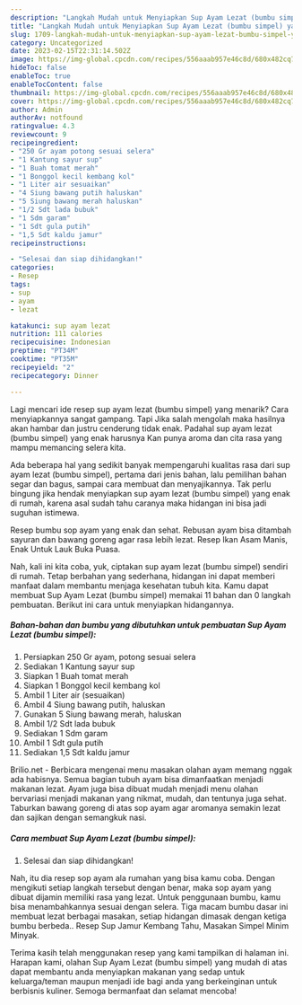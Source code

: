 ```yaml
---
description: "Langkah Mudah untuk Menyiapkan Sup Ayam Lezat (bumbu simpel) yang Menggugah Selera, Buat Buka Puasa Lezat"
title: "Langkah Mudah untuk Menyiapkan Sup Ayam Lezat (bumbu simpel) yang Menggugah Selera, Buat Buka Puasa Lezat"
slug: 1709-langkah-mudah-untuk-menyiapkan-sup-ayam-lezat-bumbu-simpel-yang-menggugah-selera-buat-buka-puasa-lezat
category: Uncategorized
date: 2023-02-15T22:31:14.502Z
image: https://img-global.cpcdn.com/recipes/556aaab957e46c8d/680x482cq70/sup-ayam-lezat-bumbu-simpel-foto-resep-utama.jpg
hideToc: false
enableToc: true
enableTocContent: false
thumbnail: https://img-global.cpcdn.com/recipes/556aaab957e46c8d/680x482cq70/sup-ayam-lezat-bumbu-simpel-foto-resep-utama.jpg
cover: https://img-global.cpcdn.com/recipes/556aaab957e46c8d/680x482cq70/sup-ayam-lezat-bumbu-simpel-foto-resep-utama.jpg
author: Admin
authorAv: notfound
ratingvalue: 4.3
reviewcount: 9
recipeingredient:
- "250 Gr ayam potong sesuai selera"
- "1 Kantung sayur sup"
- "1 Buah tomat merah"
- "1 Bonggol kecil kembang kol"
- "1 Liter air sesuaikan"
- "4 Siung bawang putih haluskan"
- "5 Siung bawang merah haluskan"
- "1/2 Sdt lada bubuk"
- "1 Sdm garam"
- "1 Sdt gula putih"
- "1,5 Sdt kaldu jamur"
recipeinstructions:

- "Selesai dan siap dihidangkan!"
categories:
- Resep
tags:
- sup
- ayam
- lezat

katakunci: sup ayam lezat 
nutrition: 111 calories
recipecuisine: Indonesian
preptime: "PT34M"
cooktime: "PT35M"
recipeyield: "2"
recipecategory: Dinner

---
```



Lagi mencari ide resep sup ayam lezat (bumbu simpel) yang menarik? Cara menyiapkannya sangat gampang. Tapi Jika salah mengolah maka hasilnya akan hambar dan justru cenderung tidak enak. Padahal sup ayam lezat (bumbu simpel) yang enak harusnya Kan punya aroma dan cita rasa yang mampu memancing selera kita.


Ada beberapa hal yang sedikit banyak mempengaruhi kualitas rasa dari sup ayam lezat (bumbu simpel), pertama dari jenis bahan, lalu pemilihan bahan segar dan bagus, sampai cara membuat dan menyajikannya. Tak perlu bingung jika hendak menyiapkan sup ayam lezat (bumbu simpel) yang enak di rumah, karena asal sudah tahu caranya maka hidangan ini bisa jadi suguhan istimewa.

Resep bumbu sop ayam yang enak dan sehat. Rebusan ayam bisa ditambah sayuran dan bawang goreng agar rasa lebih lezat. Resep Ikan Asam Manis, Enak Untuk Lauk Buka Puasa.


Nah, kali ini kita coba, yuk, ciptakan sup ayam lezat (bumbu simpel) sendiri di rumah. Tetap berbahan yang sederhana, hidangan ini dapat memberi manfaat dalam membantu menjaga kesehatan tubuh kita. Kamu dapat membuat Sup Ayam Lezat (bumbu simpel) memakai 11 bahan dan 0 langkah pembuatan. Berikut ini cara untuk menyiapkan hidangannya.

<!--inarticleads1-->

##### Bahan-bahan dan bumbu yang dibutuhkan untuk pembuatan Sup Ayam Lezat (bumbu simpel):

1. Persiapkan 250 Gr ayam, potong sesuai selera
1. Sediakan 1 Kantung sayur sup
1. Siapkan 1 Buah tomat merah
1. Siapkan 1 Bonggol kecil kembang kol
1. Ambil 1 Liter air (sesuaikan)
1. Ambil 4 Siung bawang putih, haluskan
1. Gunakan 5 Siung bawang merah, haluskan
1. Ambil 1/2 Sdt lada bubuk
1. Sediakan 1 Sdm garam
1. Ambil 1 Sdt gula putih
1. Sediakan 1,5 Sdt kaldu jamur


Brilio.net - Berbicara mengenai menu masakan olahan ayam memang nggak ada habisnya. Semua bagian tubuh ayam bisa dimanfaatkan menjadi makanan lezat. Ayam juga bisa dibuat mudah menjadi menu olahan bervariasi menjadi makanan yang nikmat, mudah, dan tentunya juga sehat. Taburkan bawang goreng di atas sop ayam agar aromanya semakin lezat dan sajikan dengan semangkuk nasi. 

<!--inarticleads2-->

##### Cara membuat Sup Ayam Lezat (bumbu simpel):


1. Selesai dan siap dihidangkan!

Nah, itu dia resep sop ayam ala rumahan yang bisa kamu coba. Dengan mengikuti setiap langkah tersebut dengan benar, maka sop ayam yang dibuat dijamin memiliki rasa yang lezat. Untuk penggunaan bumbu, kamu bisa menambahkannya sesuai dengan selera. Tiga macam bumbu dasar ini membuat lezat berbagai masakan, setiap hidangan dimasak dengan ketiga bumbu berbeda.. Resep Sup Jamur Kembang Tahu, Masakan Simpel Minim Minyak. 

Terima kasih telah menggunakan resep yang kami tampilkan di halaman ini. Harapan kami, olahan Sup Ayam Lezat (bumbu simpel) yang mudah di atas dapat membantu anda menyiapkan makanan yang sedap untuk keluarga/teman maupun menjadi ide bagi anda yang berkeinginan untuk berbisnis kuliner. Semoga bermanfaat dan selamat mencoba!
